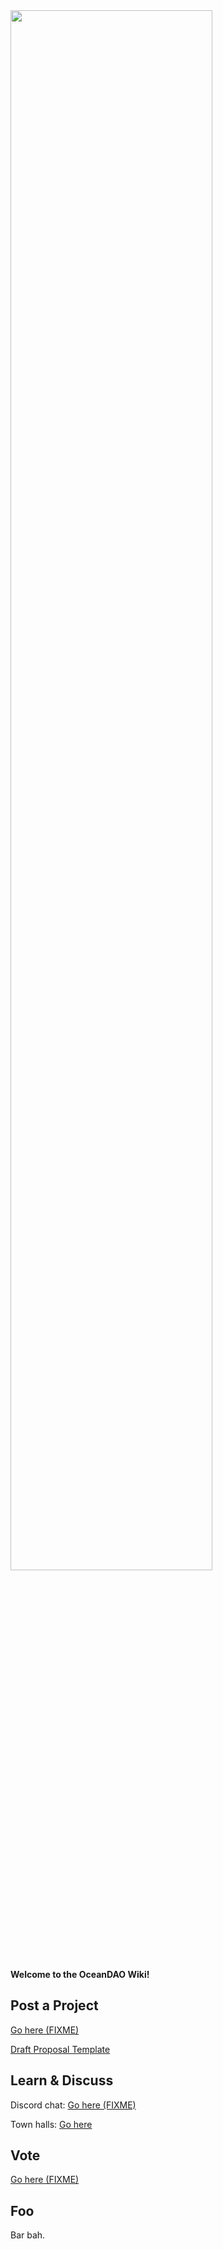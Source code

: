 <img src="https://github.com/oceanprotocol/oceandao/blob/main/oceandao-logo.png" width="80%">

**Welcome to the OceanDAO Wiki!**

## Post a Project 

[Go here (FIXME)]()

[Draft Proposal Template](https://github.com/oceanprotocol/oceandao/wiki/Grant-Proposal-Template)

## Learn & Discuss

Discord chat: [Go here (FIXME)]()

Town halls: [Go here](OceanDAO-Town-Halls)

## Vote

[Go here (FIXME)]()

## Foo 

Bar bah.


